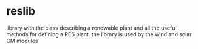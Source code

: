 # reslib
library with the class describing a renewable plant and all the useful methods for defining a RES plant. the library is used by the wind and solar CM modules
